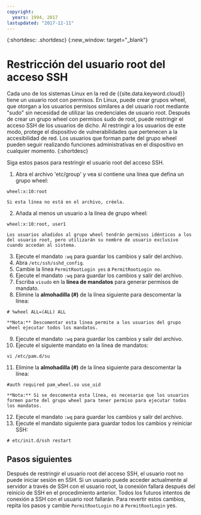 ```yaml
---
copyright:
  years: 1994, 2017
lastupdated: "2017-12-11"
---
```


{:shortdesc: .shortdesc}
{:new_window: target="_blank"}

# Restricción del usuario root del acceso SSH

Cada uno de los sistemas Linux en la red de {{site.data.keyword.cloud}} tiene un usuario root con permisos. En Linux, puede crear grupos wheel, que otorgan a los usuarios permisos similares a del usuario root mediante "sudo" sin necesidad de utilizar las credenciales de usuario root. Después de crear un grupo wheel con permisos sudo de root, puede restringir el acceso SSH de los usuarios de dicho. Al restringir a los usuarios de este modo, protege el dispositivo de vulnerabilidades que pertenecen a la accesibilidad de red. Los usuarios que forman parte del grupo wheel pueden seguir realizando funciones administrativas en el dispositivo en cualquier momento. {:shortdesc}

Siga estos pasos para restringir el usuario root del acceso SSH. 

1. Abra el archivo 'etc/group' y vea si contiene una línea que defina un grupo wheel:
```
wheel:x:10:root
```
  
    Si esta línea no está en el archivo, créela.

2. Añada al menos un usuario a la línea de grupo wheel:
```
wheel:x:10:root, user1
```
    
    Los usuarios añadidos al grupo wheel tendrán permisos idénticos a los del usuario root, pero utilizarán su nombre de usuario exclusivo cuando accedan al sistema.
3. Ejecute el mandato `:wq` para guardar los cambios y salir del archivo.
4. Abra `/etc/ssh/sshd_config`.
5. Cambie la línea `PermitRootLogin yes` a `PermitRootLogin no`.
6. Ejecute el mandato `:wq` para guardar los cambios y salir del archivo.
7. Escriba `visudo` en la **línea de mandatos** para generar permisos de mandato.
8. Elimine la **almohadilla (#)** de la línea siguiente para descomentar la línea:
```
# %wheel ALL=(ALL) ALL
```
  
    **Nota:** Descomentar esta línea permite a los usuarios del grupo wheel ejecutar todos los mandatos. 
    
9. Ejecute el mandato `:wq` para guardar los cambios y salir del archivo.
10. Ejecute el siguiente mandato en la línea de mandatos:
```
vi /etc/pam.d/su
```
  
11. Elimine la **almohadilla (#)** de la línea siguiente para descomentar la línea:
```
#auth required pam_wheel.so use_uid
```

    **Nota:** Si se descomenta esta línea, es necesario que los usuarios formen parte del grupo wheel para tener permiso para ejecutar todos los mandatos.
12. Ejecute el mandato `:wq` para guardar los cambios y salir del archivo.
13. Ejecute el mandato siguiente para guardar todos los cambios y reiniciar SSH:
```
# etc/init.d/ssh restart
```

## Pasos siguientes

Después de restringir el usuario root del acceso SSH, el usuario root no puede iniciar sesión en SSH. Si un usuario puede acceder actualmente al servidor a través de SSH con el usuario root, la conexión fallará después del reinicio de SSH en el procedimiento anterior. Todos los futuros intentos de conexión a SSH con el usuario root fallarán. Para revertir estos cambios, repita los pasos y cambie `PermitRootLogin` no a `PermitRootLogin` yes.
